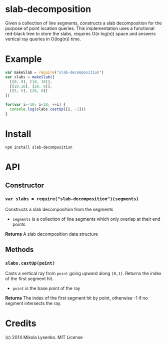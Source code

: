 slab-decomposition
==================
Given a collection of line segments, constructs a slab decomposition for the purpose of point location queries. This implementation uses a functional red-black tree to store the slabs, requires O(n log(n)) space and answers vertical ray queries in O(log(n)) time.

# Example

```javascript
var makeSlab = require("slab-decomposition")
var slabs = makeSlab([
  [[0, 0], [10, 10]],
  [[10,10], [20, 0]],
  [[5, 5], [20, 0]]
])

for(var i=-10; i<10; ++i) {
  console.log(slabs.castUp([i, -1]))
}
```

# Install

```
npm install slab-decomposition
```

# API

## Constructor

### `var slabs = require("slab-decomposition")(segments)`
Constructs a slab decomposition from the segments

* `segments` is a collection of line segments which only overlap at their end points

**Returns** A slab decomposition data structure

## Methods

### `slabs.castUp(point)`
Casts a vertical ray from `point` going upward along `[0,1]`.  Returns the index of the first segment hit.

* `point` is the base point of the ray

**Returns** The index of the first segment hit by point, otherwise -1 if no segment intersects the ray.

# Credits
(c) 2014 Mikola Lysenko. MIT License